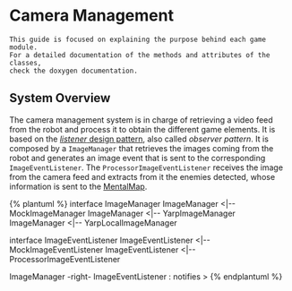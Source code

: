 # Camera Management

```
This guide is focused on explaining the purpose behind each game module. 
For a detailed documentation of the methods and attributes of the classes, 
check the doxygen documentation.  
```

## System Overview

The camera management system is in charge of retrieving a video feed from the robot and process it to obtain the different game elements. It is based on the [*listener* design pattern](https://en.wikipedia.org/wiki/Observer_pattern), also called *observer pattern*. It is composed by a `ImageManager` that retrieves the images coming from the robot and generates an image event that is sent to the corresponding  `ImageEventListener`. The `ProcessorImageEventListener` receives the image from the camera feed and extracts from it the enemies detected, whose information is sent to the [MentalMap](data-management/mental-map.md).

{% plantuml %}
interface ImageManager
ImageManager <|-- MockImageManager
ImageManager <|-- YarpImageManager
ImageManager <|-- YarpLocalImageManager

interface ImageEventListener
ImageEventListener <|-- MockImageEventListener
ImageEventListener <|-- ProcessorImageEventListener

ImageManager -right- ImageEventListener : notifies >
{% endplantuml %}

